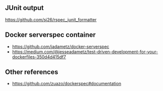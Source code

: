 
## JUnit output

https://github.com/sj26/rspec_junit_formatter

## Docker serverspec container

* https://github.com/jadametz/docker-serverspec
* https://medium.com/@jesseadametz/test-driven-development-for-your-dockerfiles-350d4d415df7


## Other references
* https://github.com/zuazo/dockerspec#documentation
